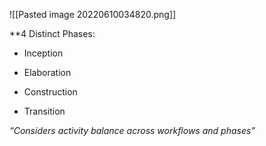 ![[Pasted image 20220610034820.png]]

**4 Distinct Phases:

-   Inception
    
-   Elaboration
    
-   Construction
    
-   Transition
    

*“Considers activity balance across workflows and phases”*